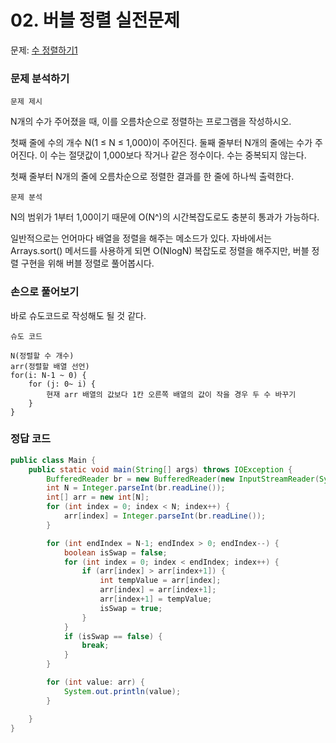 # 02. 버블 정렬 실전문제

문제: [수 정렬하기1](https://www.acmicpc.net/problem/2750)

### 문제 분석하기

`문제 제시`

N개의 수가 주어졌을 때, 이를 오름차순으로 정렬하는 프로그램을 작성하시오.

첫째 줄에 수의 개수 N(1 ≤ N ≤ 1,000)이 주어진다. 둘째 줄부터 N개의 줄에는 수가 주어진다. 이 수는 절댓값이 1,000보다 작거나 같은 정수이다. 수는 중복되지 않는다.

첫째 줄부터 N개의 줄에 오름차순으로 정렬한 결과를 한 줄에 하나씩 출력한다.

`문제 분석`

N의 범위가 1부터 1,00이기 때문에 O(N^)의 시간복잡도로도 충분히 통과가 가능하다.

일반적으로는 언어마다 배열을 정렬을 해주는 메소드가 있다. 자바에서는 Arrays.sort() 메서드를 사용하게 되면 O(NlogN) 복잡도로 정렬을 해주지만, 버블 정렬 구현을 위해 버블 정렬로 풀어봅시다.

### 손으로 풀어보기

바로 슈도코드로 작성해도 될 것 같다.

`슈도 코드`

```
N(정렬할 수 개수)
arr(정렬할 배열 선언)
for(i: N-1 ~ 0) {
    for (j: 0~ i) {
        현재 arr 배열의 값보다 1칸 오른쪽 배열의 값이 작을 경우 두 수 바꾸기
    }
}
```

### 정답 코드

```java
public class Main {
    public static void main(String[] args) throws IOException {
        BufferedReader br = new BufferedReader(new InputStreamReader(System.in));
        int N = Integer.parseInt(br.readLine());
        int[] arr = new int[N];
        for (int index = 0; index < N; index++) {
            arr[index] = Integer.parseInt(br.readLine());
        }

        for (int endIndex = N-1; endIndex > 0; endIndex--) {
            boolean isSwap = false;
            for (int index = 0; index < endIndex; index++) {
                if (arr[index] > arr[index+1]) {
                    int tempValue = arr[index];
                    arr[index] = arr[index+1];
                    arr[index+1] = tempValue;
                    isSwap = true;
                }
            }
            if (isSwap == false) {
                break;
            }
        }

        for (int value: arr) {
            System.out.println(value);
        }

    }
}
```


